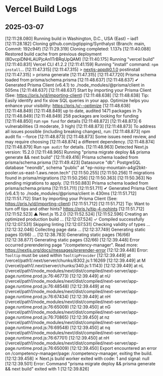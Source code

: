# Vercel Build Logs

## 2025-03-07

[12:11:28.080] Running build in Washington, D.C., USA (East) – iad1
[12:11:28.182] Cloning github.com/pgtipping/Synthalyst (Branch: main, Commit: 192c94f)
[12:11:29.319] Cloning completed: 1.137s
[12:11:40.088] Restored build cache from previous deployment (8DvcpiDNHLAUPjcAn1TrBRqUpQAM)
[12:11:40.175] Running "vercel build"
[12:11:40.831] Vercel CLI 41.2.2
[12:11:41.159] Running "install" command: `npm install`...
[12:11:47.315]
[12:11:47.315] > nextjs-app@0.1.0 postinstall
[12:11:47.315] > prisma generate
[12:11:47.315]
[12:11:47.720] Prisma schema loaded from prisma/schema.prisma
[12:11:48.637]
[12:11:48.637] ✔ Generated Prisma Client (v6.4.1) to ./node_modules/@prisma/client in 505ms
[12:11:48.637]
[12:11:48.637] Start by importing your Prisma Client (See: https://pris.ly/d/importing-client)
[12:11:48.638]
[12:11:48.638] Tip: Easily identify and fix slow SQL queries in your app. Optimize helps you enhance your visibility: https://pris.ly/--optimize
[12:11:48.638]
[12:11:48.849]
[12:11:48.849] up to date, audited 1471 packages in 7s
[12:11:48.849]
[12:11:48.849] 258 packages are looking for funding
[12:11:48.850] run `npm fund` for details
[12:11:48.872]
[12:11:48.873] 6 vulnerabilities (3 moderate, 3 high)
[12:11:48.873]
[12:11:48.873] To address all issues possible (including breaking changes), run:
[12:11:48.873] npm audit fix --force
[12:11:48.873]
[12:11:48.873] Some issues need review, and may require choosing
[12:11:48.874] a different dependency.
[12:11:48.874]
[12:11:48.879] Run `npm audit` for details.
[12:11:48.963] Detected Next.js version: 15.2.0
[12:11:48.965] Running "prisma migrate deploy && prisma generate && next build"
[12:11:49.416] Prisma schema loaded from prisma/schema.prisma
[12:11:49.423] Datasource "db": PostgreSQL database "neondb", schema "public" at "ep-noisy-mountain-a4gl2bkt-pooler.us-east-1.aws.neon.tech"
[12:11:50.255]
[12:11:50.256] 11 migrations found in prisma/migrations
[12:11:50.256]
[12:11:50.363]
[12:11:50.363] No pending migrations to apply.
[12:11:50.883] Prisma schema loaded from prisma/schema.prisma
[12:11:51.711]
[12:11:51.711] ✔ Generated Prisma Client (v6.4.1) to ./node_modules/@prisma/client in 430ms
[12:11:51.712]
[12:11:51.712] Start by importing your Prisma Client (See: https://pris.ly/d/importing-client)
[12:11:51.712]
[12:11:51.712] Tip: Want to turn off tips and other hints? https://pris.ly/tip-4-nohints
[12:11:51.712]
[12:11:52.523] ▲ Next.js 15.2.0
[12:11:52.524]
[12:11:52.596] Creating an optimized production build ...
[12:12:07.524] ✓ Compiled successfully
[12:12:07.531] Skipping linting
[12:12:07.531] Checking validity of types ...
[12:12:32.046] Collecting page data ...
[12:12:37.749] Generating static pages (0/66) ...
[12:12:38.783] Generating static pages (16/66)
[12:12:38.877] Generating static pages (32/66)
[12:12:39.448] Error occurred prerendering page "/competency-manager". Read more: https://nextjs.org/docs/messages/prerender-error
[12:12:39.448] Error: `Tooltip` must be used within `TooltipProvider`
[12:12:39.449] at /vercel/path1/.next/server/chunks/8302.js:1:16269
[12:12:39.449] at M (/vercel/path1/.next/server/chunks/340.js:1:1143)
[12:12:39.449] at nL (/vercel/path1/node_modules/next/dist/compiled/next-server/app-page.runtime.prod.js:76:46773)
[12:12:39.449] at nU (/vercel/path1/node_modules/next/dist/compiled/next-server/app-page.runtime.prod.js:76:48548)
[12:12:39.449] at nq (/vercel/path1/node_modules/next/dist/compiled/next-server/app-page.runtime.prod.js:76:67434)
[12:12:39.449] at nH (/vercel/path1/node_modules/next/dist/compiled/next-server/app-page.runtime.prod.js:76:65009)
[12:12:39.450] at nG (/vercel/path1/node_modules/next/dist/compiled/next-server/app-page.runtime.prod.js:76:70865)
[12:12:39.450] at nz (/vercel/path1/node_modules/next/dist/compiled/next-server/app-page.runtime.prod.js:76:69548)
[12:12:39.450] at nq (/vercel/path1/node_modules/next/dist/compiled/next-server/app-page.runtime.prod.js:76:67701)
[12:12:39.450] at nH (/vercel/path1/node_modules/next/dist/compiled/next-server/app-page.runtime.prod.js:76:65009)
[12:12:39.450] Export encountered an error on /competency-manager/page: /competency-manager, exiting the build.
[12:12:39.458] ⨯ Next.js build worker exited with code: 1 and signal: null
[12:12:39.501] Error: Command "prisma migrate deploy && prisma generate && next build" exited with 1
[12:12:39.826]
